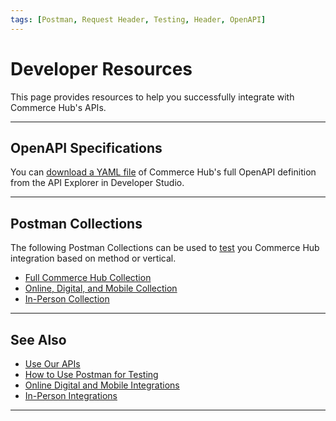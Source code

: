 ```yaml
---
tags: [Postman, Request Header, Testing, Header, OpenAPI]
---
```


# Developer Resources

This page provides resources to help you successfully integrate with Commerce Hub's APIs.

---

## OpenAPI Specifications

You can [download a YAML file](?path=(../api/?type=post&path=/payments/v1/charges)) of Commerce Hub's full OpenAPI definition from the API Explorer in Developer Studio.

---

## Postman Collections

The following Postman Collections can be used to [test](?path=docs/Resources/Guides/Testing/Postman-Testing.md) you Commerce Hub integration based on method or vertical.

- [Full Commerce Hub Collection](https://raw.githubusercontent.com/Fiserv/tenants-data/develop/assets/ai-center_postman_hmac.zip)
- [Online, Digital, and Mobile Collection](https://raw.githubusercontent.com/Fiserv/tenants-data/develop/assets/ai-center_postman_hmac.zip)
- [In-Person Collection](https://raw.githubusercontent.com/Fiserv/tenants-data/develop/assets/ai-center_postman_hmac.zip)

---

## See Also

- [Use Our APIs](?path=docs/Resources/API-Documents/Use-Our-APIs.md)
- [How to Use Postman for Testing](?path=docs/Resources/Guides/Testing/Postman-Testing.md)
- [Online Digital and Mobile Integrations](?path=docs/Getting-Started/Getting-Started-Online.md)
- [In-Person Integrations](?path=docs/Getting-Started/Getting-Started-InPerson.md)

---
